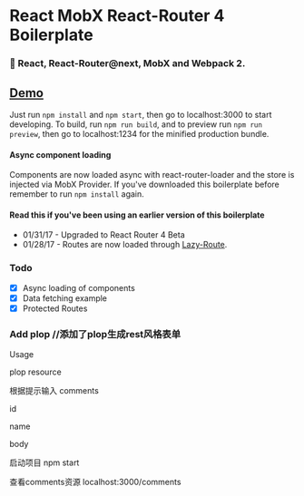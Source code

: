 # React MobX React-Router 4 Boilerplate

### :tada: React, React-Router@next, MobX and Webpack 2.
## [Demo](http://boilerplate.mhaagens.me)

Just run `npm install` and `npm start`, then go to localhost:3000 to start developing.
To build, run `npm run build`, and to preview run `npm run preview`, then go
to localhost:1234 for the minified production bundle.

#### Async component loading
Components are now loaded async with react-router-loader and the store is injected via MobX Provider. 
If you've downloaded this boilerplate before remember to run `npm install` again.

#### Read this if you've been using an earlier version of this boilerplate

* 01/31/17 - Upgraded to React Router 4 Beta
* 01/28/17 - Routes are now loaded through [Lazy-Route](https://github.com/mhaagens/lazy-route).

### Todo

- [X] Async loading of components
- [X] Data fetching example
- [X] Protected Routes

### Add plop //添加了plop生成rest风格表单
Usage

plop resource

根据提示输入 comments

id

name

body

启动项目 npm start

查看comments资源 localhost:3000/comments
